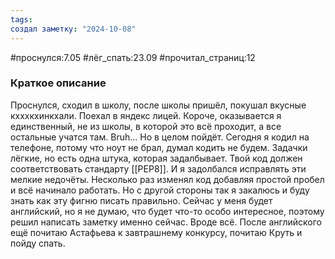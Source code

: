 ```yaml
---
tags: 
создал заметку: "2024-10-08"
---
```

#проснулся:7.05
#лёг_спать:23.09
#прочитал_страниц:12
### Краткое описание
Проснулся, сходил в школу, после школы пришёл, покушал вкусные кхххкхинкхали. Поехал в яндекс лицей. Короче, оказывается я единственный, не из школы, в которой это всё проходит, а все остальные учатся там. Bruh... Но в целом пойдёт. Сегодня я кодил на телефоне, потому что ноут не брал, думал кодить не будем. Задачки лёгкие, но есть одна штука, которая задалбывает. Твой код должен соответствовать стандарту [[PEP8]]. И я задолбался исправлять эти мелкие недочёты. Несколько раз изменял код добавляя простой пробел и всё начинало работать. Но с другой стороны так я закалюсь и буду знать как эту фигню писать правильно.
Сейчас у меня будет английский, но я не думаю, что будет что-то особо интересное, поэтому решил написать заметку именно сейчас.
Вроде всё. После английского ещё почитаю Астафьева к завтрашнему конкурсу, почитаю Круть и пойду спать.